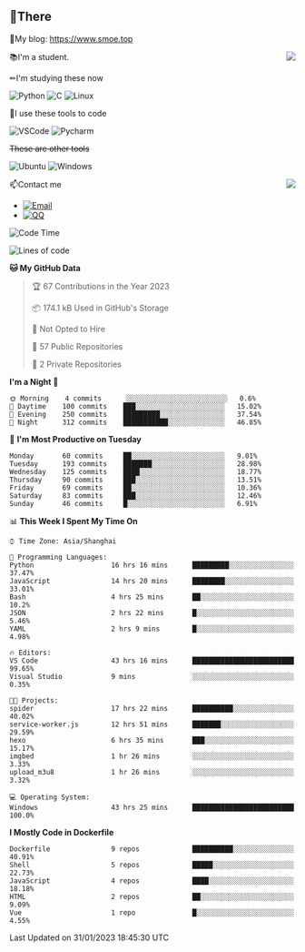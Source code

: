 
## 👏There

📰My blog: https://www.smoe.top

<img align="right" src="https://github-readme-stats.vercel.app/api/top-langs/?username=AkashiCoin"/>


📚I'm a student.

✏I'm studying these now

![Python](https://img.shields.io/badge/-Python-blue?style=flat-square&logo=Python&logoColor=fff)
![C](https://img.shields.io/badge/-C-585858?style=flat-square&logo=C&logoColor=fff)
![Linux](https://img.shields.io/badge/-Linux-black?style=flat-square&logo=Linux&logoColor=fff)

🔨I use these tools to code

![VSCode](https://img.shields.io/badge/-VSCode-blue?style=flat-square&logo=visualstudiocode&logoColor=fff)
![Pycharm](https://img.shields.io/badge/-Pycharm-green?style=flat-square&logo=pycharm&logoColor=fff)

 ~~These are other tools~~

![Ubuntu](https://img.shields.io/badge/-Ubuntu-orange?style=flat-square&logo=Ubuntu&logoColor=fff)
![Windows](https://img.shields.io/badge/-Windows-blue?style=flat-square&logo=Windows&logoColor=fff)

<img align="right" src="https://github-readme-stats.vercel.app/api?username=AkashiCoin" />


📫Contact me

* [![Email](https://img.shields.io/badge/Email-l1040186796@gmail.com-1?style=social&logoColor=fff)](mailto:l1040186796@gmail.com)
* [![QQ](https://img.shields.io/badge/QQ-1040186796-1?style=social&logoColor=fff)](tencent://AddContact/?fromId=45&fromSubId=1&subcmd=all&uin=1040186796&website=www.oicqzone.com)

<!--START_SECTION:waka-->
![Code Time](http://img.shields.io/badge/Code%20Time-514%20hrs%2022%20mins-blue)

![Lines of code](https://img.shields.io/badge/From%20Hello%20World%20I%27ve%20Written-105%20Thousand%20lines%20of%20code-blue)

**🐱 My GitHub Data** 

> 🏆 67 Contributions in the Year 2023
 > 
> 📦 174.1 kB Used in GitHub's Storage 
 > 
> 🚫 Not Opted to Hire
 > 
> 📜 57 Public Repositories 
 > 
> 🔑 2 Private Repositories  
 > 
**I'm a Night 🦉** 

```text
🌞 Morning    4 commits      ░░░░░░░░░░░░░░░░░░░░░░░░░   0.6% 
🌆 Daytime    100 commits    ███░░░░░░░░░░░░░░░░░░░░░░   15.02% 
🌃 Evening    250 commits    █████████░░░░░░░░░░░░░░░░   37.54% 
🌙 Night      312 commits    ███████████░░░░░░░░░░░░░░   46.85%

```
📅 **I'm Most Productive on Tuesday** 

```text
Monday       60 commits     ██░░░░░░░░░░░░░░░░░░░░░░░   9.01% 
Tuesday      193 commits    ███████░░░░░░░░░░░░░░░░░░   28.98% 
Wednesday    125 commits    ████░░░░░░░░░░░░░░░░░░░░░   18.77% 
Thursday     90 commits     ███░░░░░░░░░░░░░░░░░░░░░░   13.51% 
Friday       69 commits     ██░░░░░░░░░░░░░░░░░░░░░░░   10.36% 
Saturday     83 commits     ███░░░░░░░░░░░░░░░░░░░░░░   12.46% 
Sunday       46 commits     █░░░░░░░░░░░░░░░░░░░░░░░░   6.91%

```


📊 **This Week I Spent My Time On** 

```text
⌚︎ Time Zone: Asia/Shanghai

💬 Programming Languages: 
Python                   16 hrs 16 mins      █████████░░░░░░░░░░░░░░░░   37.47% 
JavaScript               14 hrs 20 mins      ████████░░░░░░░░░░░░░░░░░   33.01% 
Bash                     4 hrs 25 mins       ██░░░░░░░░░░░░░░░░░░░░░░░   10.2% 
JSON                     2 hrs 22 mins       █░░░░░░░░░░░░░░░░░░░░░░░░   5.46% 
YAML                     2 hrs 9 mins        █░░░░░░░░░░░░░░░░░░░░░░░░   4.98%

🔥 Editors: 
VS Code                  43 hrs 16 mins      █████████████████████████   99.65% 
Visual Studio            9 mins              ░░░░░░░░░░░░░░░░░░░░░░░░░   0.35%

🐱‍💻 Projects: 
spider                   17 hrs 22 mins      ██████████░░░░░░░░░░░░░░░   40.02% 
service-worker.js        12 hrs 51 mins      ███████░░░░░░░░░░░░░░░░░░   29.59% 
hexo                     6 hrs 35 mins       ███░░░░░░░░░░░░░░░░░░░░░░   15.17% 
imgbed                   1 hr 26 mins        ░░░░░░░░░░░░░░░░░░░░░░░░░   3.33% 
upload_m3u8              1 hr 26 mins        ░░░░░░░░░░░░░░░░░░░░░░░░░   3.32%

💻 Operating System: 
Windows                  43 hrs 25 mins      █████████████████████████   100.0%

```

**I Mostly Code in Dockerfile** 

```text
Dockerfile               9 repos             ██████████░░░░░░░░░░░░░░░   40.91% 
Shell                    5 repos             █████░░░░░░░░░░░░░░░░░░░░   22.73% 
JavaScript               4 repos             ████░░░░░░░░░░░░░░░░░░░░░   18.18% 
HTML                     2 repos             ██░░░░░░░░░░░░░░░░░░░░░░░   9.09% 
Vue                      1 repo              █░░░░░░░░░░░░░░░░░░░░░░░░   4.55%

```



 Last Updated on 31/01/2023 18:45:30 UTC
<!--END_SECTION:waka-->
